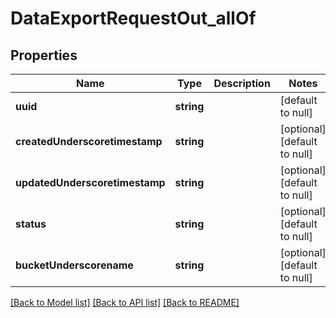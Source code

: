 # DataExportRequestOut_allOf

## Properties
Name | Type | Description | Notes
------------ | ------------- | ------------- | -------------
**uuid** | **string** |  | [default to null]
**createdUnderscoretimestamp** | **string** |  | [optional] [default to null]
**updatedUnderscoretimestamp** | **string** |  | [optional] [default to null]
**status** | **string** |  | [optional] [default to null]
**bucketUnderscorename** | **string** |  | [optional] [default to null]

[[Back to Model list]](../README.md#documentation-for-models) [[Back to API list]](../README.md#documentation-for-api-endpoints) [[Back to README]](../README.md)


